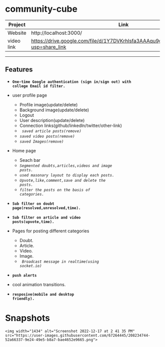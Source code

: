 # community-cube
| Project | Link |
| ------ | ------ |
| Website | http://localhost:3000/|
| video link | https://drive.google.com/file/d/1Y7DVKrhlsfa3AAAqu9gkdXqJQV_XVhPk/view?usp=share_link |

---
## Features
- <code><b>One-time Google authentication (sign in/sign out)  with college Email id filter.</b></code>
- user profile page
    - Profile image(update/delete)
    - Background image(update/delete)
    - Logout
    - User description(update/delete)
    - Connection links(github/linkedln/twitter/other-link)<br/>
    - <code><i> saved article posts(remove)</i></code>
    - <code><i>saved video posts(remove)</i></code>
    - <code><i>saved Images(remove)</i></code>

- Home page
    - Seach bar
    - <code><i>Segmented doubts,articles,videos and image posts.</i></code>
    - <code><i>used masonary layout to display each posts.</i></code>
    - <code><i>Upvote,like,comment,save and delete the posts.</i></code>
    - <code><i>filter the posts on the basis of categories.</i></code>

- <code><b>Sub filter on doubt page(resolved,unresolved,time).</b></code>
- <code><b>Sub filter on article and video posts(upvote,time).</b></code>

- Pages for posting different categories
    - Doubt.
    - Article.
    - Video.
    - Image.
    - <code> <i>Broadcast message in realtime(using socket.io)</i></code>
   
- <code><b>push alerts</b></code>
- cool animation transitions.
- <code><b>resposive(mobile and desktop friendly).</b></code>

# Snapshots

    <img width="1434" alt="Screenshot 2022-12-17 at 2 41 35 PM" src="https://user-images.githubusercontent.com/67264445/208234744-52a66337-9e24-49e5-b8a7-bae4652e9665.png">


    
    
